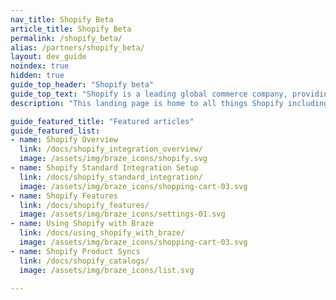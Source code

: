 ```yaml
---
nav_title: Shopify Beta
article_title: Shopify Beta
permalink: /shopify_beta/
alias: /partners/shopify_beta/
layout: dev_guide
noindex: true
hidden: true
guide_top_header: "Shopify beta"
guide_top_text: "Shopify is a leading global commerce company, providing trusted tools to start, grow, market, and manage a retail business of any size. Shopify makes commerce better for everyone with a platform and services that are engineered for reliability while delivering a better shopping experience for consumers everywhere."
description: "This landing page is home to all things Shopify including an overview, setting up the Shopify standard integration, Shopify features, and more."

guide_featured_title: "Featured articles"
guide_featured_list:
- name: Shopify Overview
  link: /docs/shopify_integration_overview/
  image: /assets/img/braze_icons/shopify.svg
- name: Shopify Standard Integration Setup
  link: /docs/shopify_standard_integration/
  image: /assets/img/braze_icons/shopping-cart-03.svg
- name: Shopify Features
  link: /docs/shopify_features/
  image: /assets/img/braze_icons/settings-01.svg
- name: Using Shopify with Braze
  link: /docs/using_shopify_with_braze/
  image: /assets/img/braze_icons/shopping-cart-03.svg
- name: Shopify Product Syncs
  link: /docs/shopify_catalogs/
  image: /assets/img/braze_icons/list.svg

---
```

<br><br>